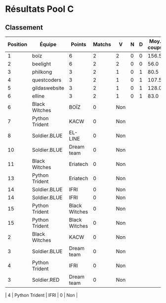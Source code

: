 # Résultats Pool C
## Classement
| Position | Équipe | Points | Matchs | V | N | D | Moy. coups |
|----------|---------|---------|---------|---|---|---|------------|
| 1 | boïz | 6 | 2 | 2 | 0 | 0 | 156.5 |
| 2 | beelight | 6 | 2 | 2 | 0 | 0 | 56.0 |
| 3 | philkong | 3 | 2 | 1 | 0 | 1 | 80.5 |
| 4 | questcoders | 3 | 2 | 1 | 0 | 1 | 107.5 |
| 5 | gildaswebsite | 3 | 2 | 1 | 0 | 1 | 128.0 |
| 6 | elline | 3 | 2 | 1 | 0 | 1 | 83.0 |
| 6 | Black Witches | BOÏZ | 0 | Non |
| 7 | Python Trident | KACW | 0 | Non |
| 8 | Soldier.BLUE | EL-LINE | 0 | Non |
| 10 | Soldier.BLUE | Dream team | 0 | Non |
| 11 | Black Witches | Eriatech | 0 | Non |
| 13 | Python Trident | Eriatech | 0 | Non |
| 14 | Soldier.BLUE | IFRI | 0 | Non |
| 14 | Soldier.BLUE | IFRI | 0 | Non |
| 15 | Python Trident | Black Witches | 0 | Non |
| 15 | Python Trident | Black Witches | 0 | Non |
| 2 | Black Witches | KACW | 0 | Non |
| 3 | Soldier.BLUE | Dream team | 0 | Non |
| 4 | Python Trident | IFRI | 0 | Non |
| 3 | Soldier.RED | Dream team | 0 | Non |

| 4 | Python Trident | IFRI | 0 | Non |